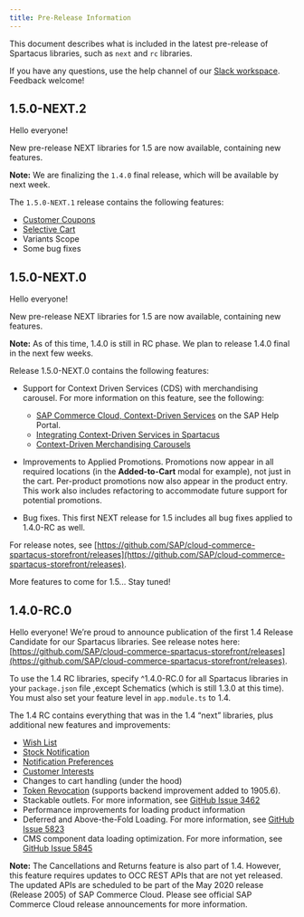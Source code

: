 ```yaml
---
title: Pre-Release Information
---
```


This document describes what is included in the latest pre-release of Spartacus libraries, such as `next` and `rc` libraries.

If you have any questions, use the help channel of our [Slack workspace](https://join.slack.com/t/spartacus-storefront/shared_invite/enQtNDM1OTI3OTMwNjU5LTg1NGVjZmFkZjQzODc1MzFhMjc3OTZmMzIzYzg0YjMwODJiY2YxYjA5MTE5NjVmN2E5NjMxNjEzMGNlMDRjMjU). Feedback welcome!

## 1.5.0-NEXT.2

Hello everyone!

New pre-release NEXT libraries for 1.5 are now available, containing new features.

**Note:** We are finalizing the `1.4.0` final release, which will be available by next week.

The `1.5.0-NEXT.1` release contains the following features:

- [Customer Coupons](https://github.com/SAP/cloud-commerce-spartacus-storefront-docs/blob/develop/_pages/dev/features/customer-coupons.md)
- [Selective Cart](https://github.com/SAP/cloud-commerce-spartacus-storefront-docs/blob/develop/_pages/dev/features/selective-cart.md)
- Variants Scope
- Some bug fixes

## 1.5.0-NEXT.0

Hello everyone!

New pre-release NEXT libraries for 1.5 are now available, containing new features.

**Note:** As of this time, 1.4.0 is still in RC phase. We plan to release 1.4.0 final in the next few weeks.

Release 1.5.0-NEXT.0 contains the following features:

- Support for Context Driven Services (CDS) with merchandising carousel. For more information on this feature, see the following:

    - [SAP Commerce Cloud, Context-Driven Services](https://help.sap.com/viewer/product/CONTEXT-DRIVEN_SERVICES) on the SAP Help Portal.
    - [Integrating Context-Driven Services in Spartacus](https://github.com/SAP/cloud-commerce-spartacus-storefront-docs/blob/doc/GH-488/_pages/install/integrations/cds-integration.md)
    - [Context-Driven Merchandising Carousels](https://github.com/SAP/cloud-commerce-spartacus-storefront-docs/blob/doc/GH-488/_pages/dev/features/cds-merchandising-carousels.md)

- Improvements to Applied Promotions. Promotions now appear in all required locations (in the **Added-to-Cart** modal for example), not just in the cart. Per-product promotions now also appear in the product entry. This work also includes refactoring to accommodate future support for potential promotions.

- Bug fixes. This first NEXT release for 1.5 includes all bug fixes applied to 1.4.0-RC as well.

For release notes, see [https://github.com/SAP/cloud-commerce-spartacus-storefront/releases](https://github.com/SAP/cloud-commerce-spartacus-storefront/releases).

More features to come for 1.5... Stay tuned!

## 1.4.0-RC.0

Hello everyone! We’re proud to announce publication of the first 1.4 Release Candidate for our Spartacus libraries.
See release notes here: [https://github.com/SAP/cloud-commerce-spartacus-storefront/releases](https://github.com/SAP/cloud-commerce-spartacus-storefront/releases).

To use the 1.4 RC libraries, specify ^1.4.0-RC.0 for all Spartacus libraries in your `package.json` file ,except Schematics (which is still 1.3.0 at this time). You must also set your feature level in `app.module.ts` to 1.4.

The 1.4 RC contains everything that was in the 1.4 “next” libraries, plus additional new features and improvements:

- [Wish List](https://sap.github.io/cloud-commerce-spartacus-storefront-docs/wish-list/)
- [Stock Notification](https://sap.github.io/cloud-commerce-spartacus-storefront-docs/stock-notification/)
- [Notification Preferences](https://sap.github.io/cloud-commerce-spartacus-storefront-docs/notification-preferences/)
- [Customer Interests](https://sap.github.io/cloud-commerce-spartacus-storefront-docs/customer-interests/)
- Changes to cart handling (under the hood)
- [Token Revocation](https://sap.github.io/cloud-commerce-spartacus-storefront-docs/token-revocation/) (supports backend improvement added to 1905.6).
- Stackable outlets. For more information, see [GitHub Issue 3462](https://github.com/SAP/cloud-commerce-spartacus-storefront/issues/3462)
- Performance improvements for loading product information
- Deferred and Above-the-Fold Loading. For more information, see [GitHub Issue 5823](https://github.com/SAP/cloud-commerce-spartacus-storefront/issues/5823)
- CMS component data loading optimization. For more information, see [GitHub Issue 5845](https://github.com/SAP/cloud-commerce-spartacus-storefront/issues/5845)

**Note:** The Cancellations and Returns feature is also part of 1.4. However, this feature requires updates to OCC REST APIs that are not yet released. The updated APIs are scheduled to be part of the May 2020 release (Release 2005) of SAP Commerce Cloud. Please see official SAP Commerce Cloud release announcements for more information.
